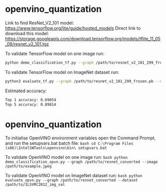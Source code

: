 # openvino_quantization

Link to find ResNet_V2_101 model:
https://www.tensorflow.org/lite/guide/hosted_models
Direct link to download this model:
https://storage.googleapis.com/download.tensorflow.org/models/tflite_11_05_08/resnet_v2_101.tgz

To validate TensorFlow model on one image run:
```bash
python demo_classification_tf.py --graph /path/to/resnet_v2_101_299_frozen.pb --image /path/to/example.jpeg
```

To validate TensorFlow model on ImageNet dataset run:
```bash
python3 evaluate_tf.py --graph /path/to/resnet_v2_101_299_frozen.pb --dataset /path/to/ILSVRC2012_img_val
```
Estimated accuracy:
```bash
Top 1 accuracy: 0.69054
Top 5 accuracy: 0.89814
```

# openvino_quantization

To initialise OpenVINO environment variables open the Command Prompt, and run the setupvars.bat batch file:
``bash
cd C:\Program Files (x86)\IntelSWTools\openvino\bin\
setupvars.bat
``

To validate OpenVINO model on one image run:
``bash
python demo_classification_opvn.py --graph /path/to/resnet_converted --image /path/to/example.jpeg
``

To validate OpenVINO model on ImageNet dataset run:
``bash
python evaluate_opvn.py --graph /path/to/resnet_converted --dataset /path/to/ILSVRC2012_img_val
``